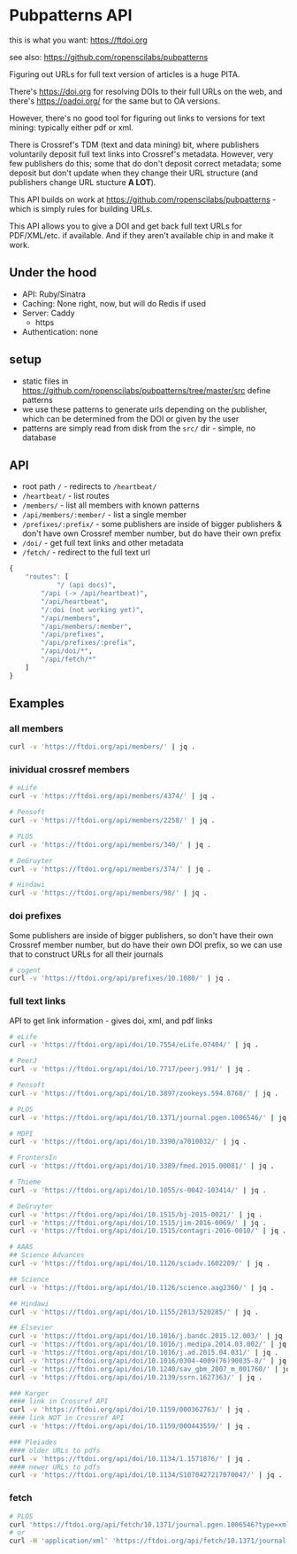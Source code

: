 Pubpatterns API
===============

this is what you want: <https://ftdoi.org>

see also: <https://github.com/ropenscilabs/pubpatterns>

Figuring out URLs for full text version of articles is a huge PITA.

There's <https://doi.org> for resolving DOIs to their full URLs on the web, and
there's <https://oadoi.org/> for the same but to OA versions.

However, there's no good tool for figuring out links to versions for text mining:
typically either pdf or xml.

There is Crossref's TDM (text and data mining) bit, where publishers voluntarily
deposit full text links into Crossref's metadata. However, very few publishers
do this; some that do don't deposit correct metadata; some deposit but don't update
when they change their URL structure (and publishers change URL stucture __A LOT__).

This API builds on work at <https://github.com/ropenscilabs/pubpatterns> - which
is simply rules for building URLs.

This API allows you to give a DOI and get back full text URLs for PDF/XML/etc. if
available.  And if they aren't available chip in and make it work.

## Under the hood

* API: Ruby/Sinatra
* Caching: None right, now, but will do Redis if used
* Server: Caddy
  * https
* Authentication: none

## setup

* static files in <https://github.com/ropenscilabs/pubpatterns/tree/master/src> define patterns
* we use these patterns to generate urls depending on the publisher, which can be determined from the DOI or given by the user
* patterns are simply read from disk from the `src/` dir - simple, no database

## API

* root path `/` - redirects to `/heartbeat/`
* `/heartbeat/` - list routes
* `/members/` - list all members with known patterns
* `/api/members/:member/` - list a single member
* `/prefixes/:prefix/` - some publishers are inside of bigger publishers & don't have own Crossref member number, but do have their own prefix
* `/doi/` - get full text links and other metadata
* `/fetch/` - redirect to the full text url

```r
{
    "routes": [
    		"/ (api docs)",
        "/api (-> /api/heartbeat)",
        "/api/heartbeat",
        "/:doi (not working yet)",
        "/api/members",
        "/api/members/:member",
        "/api/prefixes",
        "/api/prefixes/:prefix",
        "/api/doi/*",
        "/api/fetch/*"
    ]
}
```

## Examples

### all members

```bash
curl -v 'https://ftdoi.org/api/members/' | jq .
```

### inividual crossref members

```bash
# eLife
curl -v 'https://ftdoi.org/api/members/4374/' | jq .

# Pensoft
curl -v 'https://ftdoi.org/api/members/2258/' | jq .

# PLOS
curl -v 'https://ftdoi.org/api/members/340/' | jq .

# DeGruyter
curl -v 'https://ftdoi.org/api/members/374/' | jq .

# Hindawi
curl -v 'https://ftdoi.org/api/members/98/' | jq .
```

### doi prefixes

Some publishers are inside of bigger publishers, so don't have their own Crossref member number, but do have their own DOI prefix, so we can use that to construct URLs for all their journals

```bash
# cogent
curl -v 'https://ftdoi.org/api/prefixes/10.1080/' | jq .
```

### full text links

API to get link information - gives doi, xml, and pdf links

```bash
# eLife
curl -v 'https://ftdoi.org/api/doi/10.7554/eLife.07404/' | jq .

# PeerJ
curl -v 'https://ftdoi.org/api/doi/10.7717/peerj.991/' | jq .

# Pensoft
curl -v 'https://ftdoi.org/api/doi/10.3897/zookeys.594.8768/' | jq .

# PLOS
curl -v 'https://ftdoi.org/api/doi/10.1371/journal.pgen.1006546/' | jq .

# MDPI
curl -v 'https://ftdoi.org/api/doi/10.3390/a7010032/' | jq .

# FrontersIn
curl -v 'https://ftdoi.org/api/doi/10.3389/fmed.2015.00081/' | jq .

# Thieme
curl -v 'https://ftdoi.org/api/doi/10.1055/s-0042-103414/' | jq .

# DeGruyter
curl -v 'https://ftdoi.org/api/doi/10.1515/bj-2015-0021/' | jq .
curl -v 'https://ftdoi.org/api/doi/10.1515/jim-2016-0069/' | jq .
curl -v 'https://ftdoi.org/api/doi/10.1515/contagri-2016-0010/' | jq .

# AAAS
## Science Advances
curl -v 'https://ftdoi.org/api/doi/10.1126/sciadv.1602209/' | jq .

## Science
curl -v 'https://ftdoi.org/api/doi/10.1126/science.aag2360/' | jq .

## Hindawi
curl -v 'https://ftdoi.org/api/doi/10.1155/2013/520285/' | jq .

## Elsevier
curl -v 'https://ftdoi.org/api/doi/10.1016/j.bandc.2015.12.003/' | jq .
curl -v 'https://ftdoi.org/api/doi/10.1016/j.medipa.2014.03.002/' | jq .
curl -v 'https://ftdoi.org/api/doi/10.1016/j.ad.2015.04.031/' | jq .
curl -v 'https://ftdoi.org/api/doi/10.1016/0304-4009(76)90035-8/' | jq .
curl -v 'https://ftdoi.org/api/doi/10.1240/sav_gbm_2007_m_001760/' | jq .
curl -v 'https://ftdoi.org/api/doi/10.2139/ssrn.1627363/' | jq .

### Karger
#### link in Crossref API
curl -v 'https://ftdoi.org/api/doi/10.1159/000362763/' | jq .
#### link NOT in Crossref API
curl -v 'https://ftdoi.org/api/doi/10.1159/000443559/' | jq .

### Pleiades
#### older URLs to pdfs
curl -v 'https://ftdoi.org/api/doi/10.1134/1.1571876/' | jq .
#### newer URLs to pdfs
curl -v 'https://ftdoi.org/api/doi/10.1134/S1070427217070047/' | jq .
```

### fetch

```bash
# PLOS
curl 'https://ftdoi.org/api/fetch/10.1371/journal.pgen.1006546?type=xml'
# or
curl -H 'application/xml' 'https://ftdoi.org/api/fetch/10.1371/journal.pgen.1006546/'
```
